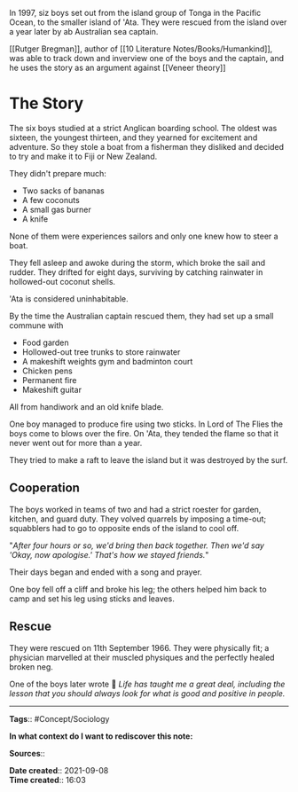 In 1997, siz boys set out from the island group of Tonga in the Pacific Ocean, to the smaller island of 'Ata.
They were rescued from the island over a year later by ab Australian sea captain.

[[Rutger Bregman]], author of [[10 Literature Notes/Books/Humankind]], was able to track down and inverview one of the boys and the captain, and he uses the story as an argument against [[Veneer theory]]

# The Story
The six boys studied at a strict Anglican boarding school. The oldest was sixteen, the youngest thirteen, and they yearned for excitement and adventure. So they stole a boat from a fisherman they disliked and decided to try and make it to Fiji or New Zealand. 

They didn't prepare much: 
- Two sacks of bananas
- A few coconuts
- A small gas burner
- A knife

None of them were experiences sailors and only one knew how to steer a boat.

They fell asleep and awoke during the storm, which broke the sail and rudder.
They drifted for eight days, surviving by catching rainwater in hollowed-out coconut shells.

'Ata is considered uninhabitable.

By the time the Australian captain rescued them, they had set up a small commune with
- Food garden
- Hollowed-out tree trunks to store rainwater
- A makeshift weights gym and badminton court
- Chicken pens
- Permanent fire
- Makeshift guitar

All from handiwork and an old knife blade.

One boy managed to produce fire using two sticks. 
In Lord of The Flies the boys come to blows over the fire. On 'Ata, they tended the flame so that it never went out for more than a year.

They tried to make a raft to leave the island but it was destroyed by the surf. 

## Cooperation
The boys worked in teams of two and had a strict roester for garden, kitchen, and guard duty.
They volved quarrels by imposing a time-out; squabblers had to go to opposite ends of the island to cool off.

"*After four hours or so, we'd bring then back together. Then we'd say 'Okay, now apologise.' That's how we stayed friends.*"

Their days began and ended with a song and prayer.

One boy fell off a cliff and broke his leg; the others helped him back to camp and set his leg using sticks and leaves. 

## Rescue
They were rescued on 11th September 1966. They were physically fit; a physician marvelled at their muscled physiques and the perfectly healed broken neg. 


One of the boys later wrote
💬 *Life has taught me a great deal, including the lesson that you should always look for what is good and positive in people.*


---
**Tags**:: #Concept/Sociology 

**In what context do I want to rediscover this note:**

**Sources**::

**Date created**:: 2021-09-08  
**Time created**:: 16:03